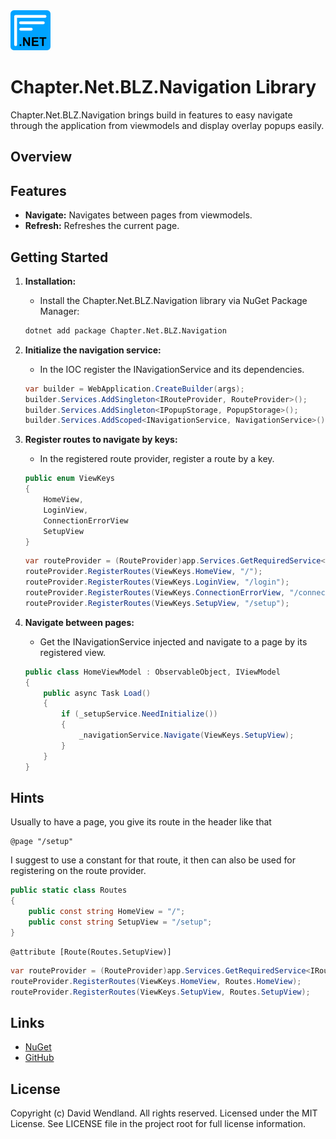 <img src="https://raw.githubusercontent.com/dwndland/Chapter.Net.BLZ.Navigation/master/Icon.png" alt="logo" width="64"/>

# Chapter.Net.BLZ.Navigation Library
Chapter.Net.BLZ.Navigation brings build in features to easy navigate through the application from viewmodels and display overlay popups easily.

## Overview

## Features
- **Navigate:** Navigates between pages from viewmodels.
- **Refresh:** Refreshes the current page.

## Getting Started

1. **Installation:**
    - Install the Chapter.Net.BLZ.Navigation library via NuGet Package Manager:
    ```bash
    dotnet add package Chapter.Net.BLZ.Navigation
    ```

2. **Initialize the navigation service:**
    - In the IOC register the INavigationService and its dependencies.
    ```csharp
    var builder = WebApplication.CreateBuilder(args);
    builder.Services.AddSingleton<IRouteProvider, RouteProvider>();
    builder.Services.AddSingleton<IPopupStorage, PopupStorage>();
    builder.Services.AddScoped<INavigationService, NavigationService>();
    ```

3. **Register routes to navigate by keys:**
    - In the registered route provider, register a route by a key.
    ```csharp
    public enum ViewKeys
    {
        HomeView,
        LoginView,
        ConnectionErrorView
        SetupView
    }
    ```
    ```csharp
    var routeProvider = (RouteProvider)app.Services.GetRequiredService<IRouteProvider>();
    routeProvider.RegisterRoutes(ViewKeys.HomeView, "/");
    routeProvider.RegisterRoutes(ViewKeys.LoginView, "/login");
    routeProvider.RegisterRoutes(ViewKeys.ConnectionErrorView, "/connectionerror");
    routeProvider.RegisterRoutes(ViewKeys.SetupView, "/setup");
    ```

4. **Navigate between pages:**
    - Get the INavigationService injected and navigate to a page by its registered view.
    ```csharp
    public class HomeViewModel : ObservableObject, IViewModel
    {
        public async Task Load()
        {
            if (_setupService.NeedInitialize())
            {
                _navigationService.Navigate(ViewKeys.SetupView);
            }
        }
    }
    ```

## Hints
Usually to have a page, you give its route in the header like that
```razor
@page "/setup"
```
I suggest to use a constant for that route, it then can also be used for registering on the route provider.
```csharp
public static class Routes
{
    public const string HomeView = "/";
    public const string SetupView = "/setup";
}
```
```razor
@attribute [Route(Routes.SetupView)]
```
```csharp
var routeProvider = (RouteProvider)app.Services.GetRequiredService<IRouteProvider>();
routeProvider.RegisterRoutes(ViewKeys.HomeView, Routes.HomeView);
routeProvider.RegisterRoutes(ViewKeys.SetupView, Routes.SetupView);
```

## Links
* [NuGet](https://www.nuget.org/packages/Chapter.Net.BLZ.Navigation)
* [GitHub](https://github.com/dwndland/Chapter.Net.BLZ.Navigation)

## License
Copyright (c) David Wendland. All rights reserved.
Licensed under the MIT License. See LICENSE file in the project root for full license information.
